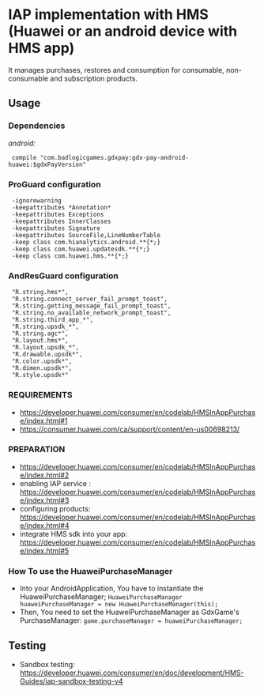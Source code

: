 # IAP implementation with HMS (Huawei or an android device with HMS app)

It manages purchases, restores and consumption for consumable, non-consumable and subscription products.

## Usage

### Dependencies

 *android:*

     compile "com.badlogicgames.gdxpay:gdx-pay-android-huawei:$gdxPayVersion"


### ProGuard configuration

     -ignorewarning
     -keepattributes *Annotation*
     -keepattributes Exceptions
     -keepattributes InnerClasses
     -keepattributes Signature
     -keepattributes SourceFile,LineNumberTable
     -keep class com.hianalytics.android.**{*;}
     -keep class com.huawei.updatesdk.**{*;}
     -keep class com.huawei.hms.**{*;}
     
### AndResGuard configuration

     "R.string.hms*",
     "R.string.connect_server_fail_prompt_toast",
     "R.string.getting_message_fail_prompt_toast",
     "R.string.no_available_network_prompt_toast",
     "R.string.third_app_*",
     "R.string.upsdk_*",
     "R.string.agc*",
     "R.layout.hms*",
     "R.layout.upsdk_*",
     "R.drawable.upsdk*",
     "R.color.upsdk*",
     "R.dimen.upsdk*",
     "R.style.upsdk*"

### REQUIREMENTS
* https://developer.huawei.com/consumer/en/codelab/HMSInAppPurchase/index.html#1
* https://consumer.huawei.com/ca/support/content/en-us00698213/

### PREPARATION
* https://developer.huawei.com/consumer/en/codelab/HMSInAppPurchase/index.html#2
* enabling IAP service : https://developer.huawei.com/consumer/en/codelab/HMSInAppPurchase/index.html#3
* configuring products: https://developer.huawei.com/consumer/en/codelab/HMSInAppPurchase/index.html#4
* integrate HMS sdk into your app: https://developer.huawei.com/consumer/en/codelab/HMSInAppPurchase/index.html#5

### How To use the HuaweiPurchaseManager

* Into your AndroidApplication, You have to instantiate the HuaweiPurchaseManager;
    `HuaweiPurchaseManager huaweiPurchaseManager = new HuaweiPurchaseManager(this);`
* Then, You need to set the HuaweiPurchaseManager as GdxGame's PurchaseManager:
    `game.purchaseManager = huaweiPurchaseManager;`

## Testing
* Sandbox testing: https://developer.huawei.com/consumer/en/doc/development/HMS-Guides/iap-sandbox-testing-v4